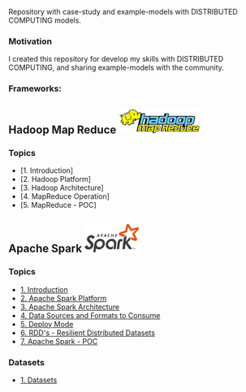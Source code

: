 Repository with case-study and example-models with DISTRIBUTED COMPUTING models.

### Motivation

I created this repository for develop my skills with DISTRIBUTED COMPUTING, and sharing example-models with the community.

### Frameworks:

## Hadoop Map Reduce ![img](https://github.com/daniellj/DistributedComputing/blob/master/HadoopMapReduce/Concepts/img/hadoop_map_reduce_logo.png)

### Topics
<!-- toc -->
- [1. Introduction]
- [2. Hadoop Platform]
- [3. Hadoop Architecture]
- [4. MapReduce Operation]
- [5. MapReduce - POC]

## Apache Spark ![img](https://github.com/daniellj/DistributedComputing/blob/master/ApacheSpark/Concepts/img/apache_spark_logo.png)

### Topics
<!-- toc -->
- [1. Introduction](https://github.com/daniellj/DistributedComputing/blob/master/ApacheSpark/Concepts/Introduction.md#1-introdutction)
- [2. Apache Spark Platform](https://github.com/daniellj/DistributedComputing/blob/master/ApacheSpark/Concepts/Introduction.md#2-apache-spark-platform)
- [3. Apache Spark Architecture](https://github.com/daniellj/DistributedComputing/blob/master/ApacheSpark/Concepts/Introduction.md#3-apache-spark-architecture)
- [4. Data Sources and Formats to Consume](https://github.com/daniellj/DistributedComputing/blob/master/ApacheSpark/Concepts/Introduction.md#4-data-sources-and-formats-to-consume)
- [5. Deploy Mode](https://github.com/daniellj/DistributedComputing/blob/master/ApacheSpark/Concepts/Introduction.md#5-deploy-mode)
- [6. RDD's - Resilient Distributed Datasets](https://github.com/daniellj/DistributedComputing/blob/master/ApacheSpark/Concepts/Introduction.md#6-rdds---resilient-distributed-datasets)
- [7. Apache Spark - POC](https://github.com/daniellj/DistributedComputing/blob/master/ApacheSpark/POC/)

### Datasets
<!-- toc -->
- [1. Datasets](https://github.com/daniellj/DistributedComputing/blob/master/Datasets/)